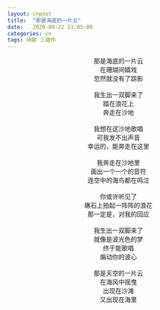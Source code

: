 ```yaml
---
layout: cnpost
title:  "那是海底的一片云"
date:   2020-09-22 21:05:00
categories: cn
tags: 诗歌 三歳作
---
```


<center>
那是海底的一片云</br>
在珊瑚间嬉戏</br>
忽然就没有了踪影</br>
</br>
我生出一双脚来了</br>
踏在浪花上</br>
奔走在沙地</br>
</br>
我想在这沙地歌唱</br>
可我发不出声音</br>
幸运的，能奔走在这里</br>
</br>
我奔走在沙地里</br>
画出一个一个的音符</br>
连空中的海鸟都在鸣泣</br>
</br>
你或许听见了</br>
礁石上拍起一阵阵的浪花</br>
那一定是，对我的回应</br>
</br>
我生出一双脚来了</br>
就像是波光色的梦</br>
终于能歌唱</br>
煽动你的波心</br>
</br>
那是天空的一片云</br>
在海风中摇曳</br>
出现在沙滩</br>
又出现在海里</br>
</center>